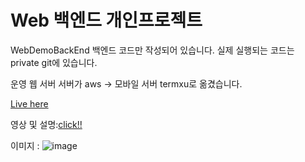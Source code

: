 # Web 백엔드 개인프로젝트
WebDemoBackEnd
백엔드 코드만 작성되어 있습니다.
실제 실행되는 코드는 private git에 있습니다.

<!---->
운영 웹 서버 
서버가 aws -> 모바일 서버 termxu로 옮겼습니다. 

[Live here](http://ddubi.ddns.net:8080/swagger-ui/index.html)


영상 및 설명:[click!!](https://kwaksh2319.tistory.com/category/%EC%9B%B9/Spring%20vue%20%EC%9B%B9%20%EA%B0%9C%EB%B0%9C)

이미지 :
![image](https://github.com/kwaksh2319/WebDemoBackEnd/assets/33820977/d2ff7224-a376-42bb-bbba-c211b27d4920)

